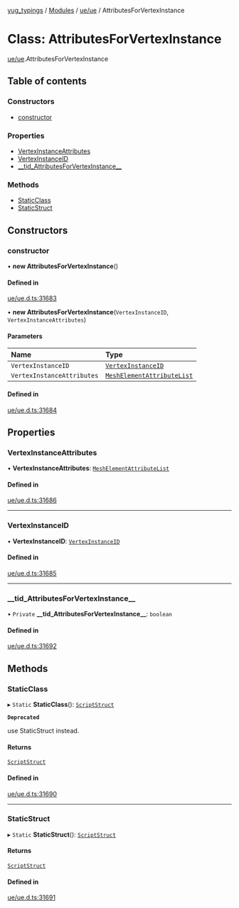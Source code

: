 [yug_typings](../README.md) / [Modules](../modules.md) / [ue/ue](../modules/ue_ue.md) / AttributesForVertexInstance

# Class: AttributesForVertexInstance

[ue/ue](../modules/ue_ue.md).AttributesForVertexInstance

## Table of contents

### Constructors

- [constructor](ue_ue.AttributesForVertexInstance.md#constructor)

### Properties

- [VertexInstanceAttributes](ue_ue.AttributesForVertexInstance.md#vertexinstanceattributes)
- [VertexInstanceID](ue_ue.AttributesForVertexInstance.md#vertexinstanceid)
- [\_\_tid\_AttributesForVertexInstance\_\_](ue_ue.AttributesForVertexInstance.md#__tid_attributesforvertexinstance__)

### Methods

- [StaticClass](ue_ue.AttributesForVertexInstance.md#staticclass)
- [StaticStruct](ue_ue.AttributesForVertexInstance.md#staticstruct)

## Constructors

### constructor

• **new AttributesForVertexInstance**()

#### Defined in

[ue/ue.d.ts:31683](https://github.com/YugMetaverse/yug_typings/blob/25cad34/ue/ue.d.ts#L31683)

• **new AttributesForVertexInstance**(`VertexInstanceID`, `VertexInstanceAttributes`)

#### Parameters

| Name | Type |
| :------ | :------ |
| `VertexInstanceID` | [`VertexInstanceID`](ue_ue.VertexInstanceID.md) |
| `VertexInstanceAttributes` | [`MeshElementAttributeList`](ue_ue.MeshElementAttributeList.md) |

#### Defined in

[ue/ue.d.ts:31684](https://github.com/YugMetaverse/yug_typings/blob/25cad34/ue/ue.d.ts#L31684)

## Properties

### VertexInstanceAttributes

• **VertexInstanceAttributes**: [`MeshElementAttributeList`](ue_ue.MeshElementAttributeList.md)

#### Defined in

[ue/ue.d.ts:31686](https://github.com/YugMetaverse/yug_typings/blob/25cad34/ue/ue.d.ts#L31686)

___

### VertexInstanceID

• **VertexInstanceID**: [`VertexInstanceID`](ue_ue.VertexInstanceID.md)

#### Defined in

[ue/ue.d.ts:31685](https://github.com/YugMetaverse/yug_typings/blob/25cad34/ue/ue.d.ts#L31685)

___

### \_\_tid\_AttributesForVertexInstance\_\_

• `Private` **\_\_tid\_AttributesForVertexInstance\_\_**: `boolean`

#### Defined in

[ue/ue.d.ts:31692](https://github.com/YugMetaverse/yug_typings/blob/25cad34/ue/ue.d.ts#L31692)

## Methods

### StaticClass

▸ `Static` **StaticClass**(): [`ScriptStruct`](ue_ue.ScriptStruct.md)

**`Deprecated`**

use StaticStruct instead.

#### Returns

[`ScriptStruct`](ue_ue.ScriptStruct.md)

#### Defined in

[ue/ue.d.ts:31690](https://github.com/YugMetaverse/yug_typings/blob/25cad34/ue/ue.d.ts#L31690)

___

### StaticStruct

▸ `Static` **StaticStruct**(): [`ScriptStruct`](ue_ue.ScriptStruct.md)

#### Returns

[`ScriptStruct`](ue_ue.ScriptStruct.md)

#### Defined in

[ue/ue.d.ts:31691](https://github.com/YugMetaverse/yug_typings/blob/25cad34/ue/ue.d.ts#L31691)
